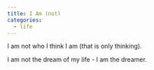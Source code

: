 ```yaml
---
title: I Am (not)
categories:
  - life
---
```


I am not
who I think I am
(that is only thinking).

I am not
the dream of my life -
I am the dreamer.
